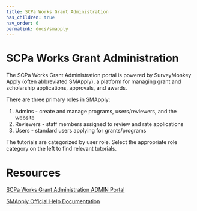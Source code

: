 ```yaml
---
title: SCPa Works Grant Administration
has_children: true
nav_order: 6
permalink: docs/smapply
---
```


# SCPa Works Grant Administration

The SCPa Works Grant Administration portal is powered by SurveyMonkey Apply (often abbreviated SMApply), a platform for managing grant and scholarship applications, approvals, and awards.

There are three primary roles in SMApply:
1. Admins - create and manage programs, users/reviewers, and the website
2. Reviewers - staff members assigned to review and rate applications
3. Users - standard users applying for grants/programs

The tutorials are categorized by user role. Select the appropriate role category on the left to find relevant tutorials.

# Resources

<a href="https://scpaworks.smapply.org/admin">SCPa Works Grant Administration ADMIN Portal</a>

<a href="https://help.smapply.io/hc/en-us">SMApply Official Help Documentation</a>
